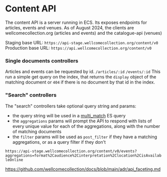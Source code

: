 # Content API

The content API is a server running in ECS.
Its exposes endpoints for articles, events and venues.
As of August 2024, the clients are wellcomecollection.org (articles and events) and the catalogue-api (venues)

Staging base URL: `https://api-stage.wellcomecollection.org/content/v0`
Production base URL: `https://api.wellcomecollection.org/content/v0`

### Single documents controllers

Articles and events can be requested by id.
`/articles/:id`
`/events/:id`
This run a simple get query on the index, that returns the `display` object of the matching document or `404` if there is no document by that id in the index.

### "Search" controllers

The "search" controllers take optional query string and params:

- the query string will be used in a [multi_match](https://www.elastic.co/guide/en/elasticsearch/reference/current/query-dsl-multi-match-query.html) ES query
- the `aggregations` params will prompt the API to respond with lists of every unique value for each of the aggregations, along with the number of matching documents
- the `filter` params will be used as `post_filter` if they have a matching aggregations, or as a query filter if they don't

`https://api-stage.wellcomecollection.org/content/v0/events?aggregations=format%2Caudience%2Cinterpretation%2Clocation%2CisAvailableOnline`

https://github.com/wellcomecollection/docs/blob/main/adr/api_faceting.md
